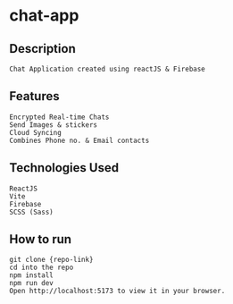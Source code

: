 # chat-app

## Description
    Chat Application created using reactJS & Firebase
## Features
    Encrypted Real-time Chats
    Send Images & stickers
    Cloud Syncing
    Combines Phone no. & Email contacts
## Technologies Used
    ReactJS
    Vite
    Firebase
    SCSS (Sass)
## How to run
    git clone {repo-link}
    cd into the repo
    npm install
    npm run dev
    Open http://localhost:5173 to view it in your browser.

